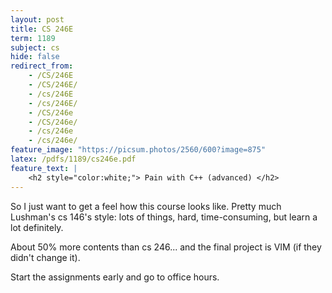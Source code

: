 ```yaml
---
layout: post
title: CS 246E
term: 1189
subject: cs
hide: false
redirect_from:
    - /CS/246E
    - /CS/246E/
    - /cs/246E
    - /cs/246E/
    - /CS/246e
    - /CS/246e/
    - /cs/246e
    - /cs/246e/
feature_image: "https://picsum.photos/2560/600?image=875"
latex: /pdfs/1189/cs246e.pdf
feature_text: |
    <h2 style="color:white;"> Pain with C++ (advanced) </h2>
---
```



So I just want to get a feel how this course looks like. Pretty much Lushman's cs 146's style: lots of things, hard, time-consuming, but learn a lot definitely.

About 50% more contents than cs 246... and the final project is VIM (if they didn't change it).

Start the assignments early and go to office hours.

